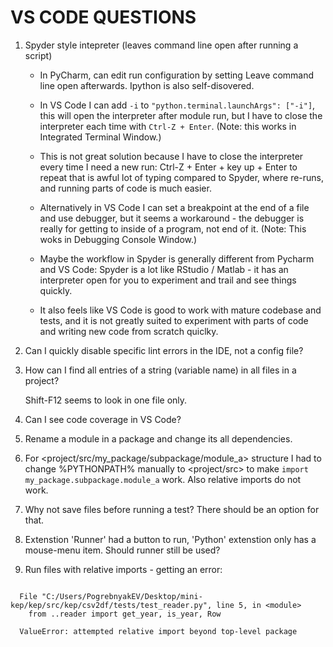 VS CODE QUESTIONS
=================

1. Spyder style intepreter (leaves command line open after running a script)

   - In PyCharm, can edit run configuration by setting Leave command line open 
     afterwards. Ipython is also self-disovered.

   - In VS Code I can add `-i` to `"python.terminal.launchArgs": ["-i"]`,
     this will open the interpreter after module run, but I have to close the 
     interpreter each time with `Ctrl-Z + Enter`. (Note: this works in Integrated Terminal Window.)
     
   - This is not great solution because I have to close the interpreter every time 
     I need a new run: Ctrl-Z + Enter + key up + Enter to repeat 
     that is awful lot of typing compared to Spyder, where re-runs, and running parts of 
     code is much easier.

   - Alternatively in VS Code I can set a breakpoint at the end of a file and use debugger, 
     but it seems a workaround - the debugger is really for getting to inside of a program, 
     not end of it. (Note: This woks in Debugging Console Window.)
     
   - Maybe the workflow in Spyder is generally different from Pycharm and VS Code:
     Spyder is a lot like RStudio / Matlab - it has an interpreter open for you 
     to experiment and trail and see things quickly. 
     
   - It also feels like VS Code is good to work with mature codebase and tests,
     and it is not greatly suited to experiment with parts of code and writing new code 
     from scratch quiclky.     

2. Can I quickly disable specific lint errors in the IDE, not a config file? 

3. How can I find all entries of a string (variable name) in all files in a  project?

   Shift-F12 seems to look in one file only. 

4. Can I see code coverage in VS Code?  

5. Rename a module in a package and change its all dependencies. 

6. For <project/src/my_package/subpackage/module_a> structure I had to change %PYTHONPATH% manually 
   to <project/src> to make `import my_package.subpackage.module_a` work. Also relative imports do 
   not work. 
   
7. Why not save files before running a test? There should be an option for that.

8. Extenstion 'Runner' had a button to run, 'Python' extenstion only has a mouse-menu item. 
   Should runner still be used?

9. Run files with relative imports - getting an error:

```
 
  File "C:/Users/PogrebnyakEV/Desktop/mini-kep/kep/src/kep/csv2df/tests/test_reader.py", line 5, in <module>
    from ..reader import get_year, is_year, Row

  ValueError: attempted relative import beyond top-level package
 
```